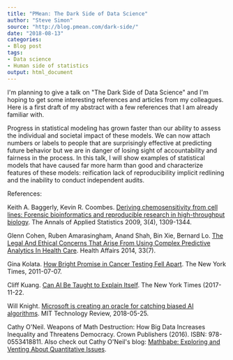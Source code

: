 ```yaml
---
title: "PMean: The Dark Side of Data Science"
author: "Steve Simon"
source: "http://blog.pmean.com/dark-side/"
date: "2018-08-13"
categories:
- Blog post
tags:
- Data science
- Human side of statistics
output: html_document
---
```


I'm planning to give a talk on "The Dark Side of Data Science" and I'm hoping to get some interesting references and articles from my colleagues. Here is a first draft of my abstract with a few references that I am already familiar with.

<!---More--->

Progress in statistical modeling has grown faster than our ability to assess the individual and societal impact of these models. We can now attach numbers or labels to people that are surprisingly effective at predicting future behavior but we are in danger of losing sight of accountability and fairness in the process. In this talk, I will show examples of statistical models that have caused far more harm than good and characterize features of these models: reification lack of reproducibility implicit redlining and the inability to conduct independent audits.

References:

Keith A. Baggerly, Kevin R. Coombes. [Deriving chemosensitivity from cell lines: Forensic bioinformatics and reproducible research in high-throughput biology](https://www.jstor.org/stable/27801549). The Annals of Applied Statistics 2009, 3(4), 1309-1344.

Glenn Cohen, Ruben Amarasingham, Anand Shah, Bin Xie, Bernard Lo. [The Legal And Ethical Concerns That Arise From Using Complex Predictive Analytics In Health Care](https://www.healthaffairs.org/doi/full/10.1377/hlthaff.2014.0048). Health Affairs 2014, 33(7).

Gina Kolata. [How Bright Promise in Cancer Testing Fell Apart](http://www.nytimes.com/2011/07/08/health/research/08genes.html). The New York Times, 2011-07-07.

Cliff Kuang. [Can AI Be Taught to Explain Itself](https://www.nytimes.com/2017/11/21/magazine/can-ai-be-taught-to-explain-itself.html). The New York Times (2017-11-22.

Will Knight. [Microsoft is creating an oracle for catching biased AI algorithms](https://www.technologyreview.com/s/611138/microsoft-is-creating-an-oracle-for-catching-biased-ai-algorithms). MIT Technology Review, 2018-05-25.

Cathy O'Neil. Weapons of Math Destruction: How Big Data Increases Inequality and Threatens Democracy. Crown Publishers (2016). ISBN: 978-0553418811. Also check out Cathy O'Neil's blog: [Mathbabe: Exploring and Venting About Quantitative Issues](https://mathbabe.org/).
